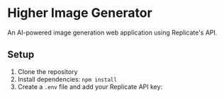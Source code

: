 # Higher Image Generator

An AI-powered image generation web application using Replicate's API.

## Setup

1. Clone the repository
2. Install dependencies: `npm install`
3. Create a `.env` file and add your Replicate API key: